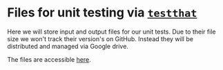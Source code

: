 # Files for unit testing via [`testthat`](https://testthat.r-lib.org)

Here we will store input and output files for our unit tests. Due to their file size we won't track their version's on GitHub. Instead they will be distributed and managed via Google drive. 

The files are accessible [here](https://drive.google.com/open?id=1JR88_2W9vQONJ1x8Hx0WLoF4OtIXkVL7).
